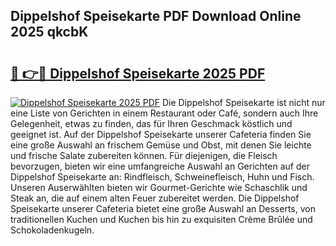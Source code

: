 ## Dippelshof Speisekarte PDF Download Online 2025 qkcbK

# <h2><a href="http://gc93eq.nevu.top/?p=Dippelshof+Speisekarte">🔗 👉🔴 Dippelshof Speisekarte 2025 PDF</a></h2>

[![Dippelshof Speisekarte 2025 PDF](https://i.imgur.com/dBaPXMq.png)](http://gc93eq.nevu.top/?p=Dippelshof+Speisekarte)
Die Dippelshof Speisekarte ist nicht nur eine Liste von Gerichten in einem Restaurant oder Café, sondern auch Ihre Gelegenheit, etwas zu finden, das für Ihren Geschmack köstlich und geeignet ist. Auf der Dippelshof Speisekarte unserer Cafeteria finden Sie eine große Auswahl an frischem Gemüse und Obst, mit denen Sie leichte und frische Salate zubereiten können. Für diejenigen, die Fleisch bevorzugen, bieten wir eine umfangreiche Auswahl an Gerichten auf der Dippelshof Speisekarte an: Rindfleisch, Schweinefleisch, Huhn und Fisch. Unseren Auserwählten bieten wir Gourmet-Gerichte wie Schaschlik und Steak an, die auf einem alten Feuer zubereitet werden. Die Dippelshof Speisekarte unserer Cafeteria bietet eine große Auswahl an Desserts, von traditionellen Kuchen und Kuchen bis hin zu exquisiten Crème Brûlée und Schokoladenkugeln.
